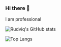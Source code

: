 ### Hi there 👋

I am professional 

![Rudviq's GitHub stats](https://github-readme-stats.vercel.app/api?username=Rudviq&show_icons=true&theme=catppuccin_mocha)

![Top Langs](https://github-readme-stats.vercel.app/api/top-langs/?username=Rudviq&layout=donut-vertical&theme=catppuccin_mocha&size_weight=1&count_weight=0&card_width=500px)

<!--
**Rudviq/Rudviq** is a ✨ _special_ ✨ repository because its `README.md` (this file) appears on your GitHub profile.

Here are some ideas to get you started:

- 🔭 I’m currently working on ...
- 🌱 I’m currently learning ...
- 👯 I’m looking to collaborate on ...
- 🤔 I’m looking for help with ...
- 💬 Ask me about ...
- 📫 How to reach me: ...
- 😄 Pronouns: ...
- ⚡ Fun fact: ...
-->
